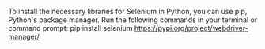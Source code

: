 To install the necessary libraries for Selenium in Python, you can use pip, Python's package manager. Run the following commands in your terminal or command prompt:
pip install selenium
https://pypi.org/project/webdriver-manager/
